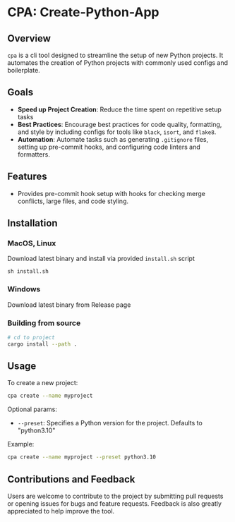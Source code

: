 # CPA: Create-Python-App

## Overview

`cpa` is a cli tool designed to streamline the setup of new Python projects. It automates the creation of Python projects with commonly used configs and boilerplate.

## Goals

- **Speed up Project Creation**: Reduce the time spent on repetitive setup tasks
- **Best Practices**: Encourage best practices for code quality, formatting, and style by including configs for tools like `black`, `isort`, and `flake8`.
- **Automation**: Automate tasks such as generating `.gitignore` files, setting up pre-commit hooks, and configuring code linters and formatters.

## Features

- Provides pre-commit hook setup with hooks for checking merge conflicts, large files, and code styling.

## Installation

### MacOS, Linux

Download latest binary and install via provided `install.sh` script

```
sh install.sh
```

### Windows

Download latest binary from Release page

### Building from source

```bash
# cd to project
cargo install --path .
```

## Usage

To create a new project:

```bash
cpa create --name myproject
```

Optional params:

- `--preset`: Specifies a Python version for the project. Defaults to "python3.10"

Example:

```bash
cpa create --name myproject --preset python3.10
```

## Contributions and Feedback

Users are welcome to contribute to the project by submitting pull requests or opening issues for bugs and feature requests. Feedback is also greatly appreciated to help improve the tool.

